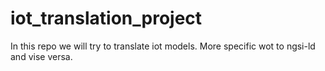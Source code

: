 # iot_translation_project

In this repo we will try to translate iot models. 
More specific wot to ngsi-ld and vise versa. 